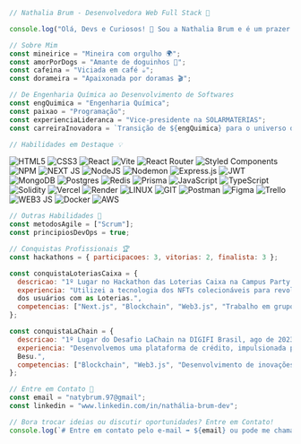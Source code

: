 ```javascript
// Nathalia Brum - Desenvolvedora Web Full Stack 🚀

console.log("Olá, Devs e Curiosos! 👋 Sou a Nathalia Brum e é um prazer tê-los por aqui!");

// Sobre Mim
const mineirice = "Mineira com orgulho 🌍";
const amorPorDogs = "Amante de doguinhos 🐾";
const cafeina = "Viciada em café ☕";
const dorameira = "Apaixonada por doramas 🎬";

// De Engenharia Química ao Desenvolvimento de Softwares
const engQuimica = "Engenharia Química";
const paixao = "Programação";
const experienciaLideranca = "Vice-presidente na SOLARMATERIAS";
const carreiraInovadora = `Transição de ${engQuimica} para o universo da ${paixao}`;

// Habilidades em Destaque 💡
```
![HTML5](https://img.shields.io/badge/html5-%23E34F26.svg?style=flat&logo=html5&logoColor=white) ![CSS3](https://img.shields.io/badge/css3-%231572B6.svg?style=flat&logo=css3&logoColor=white) ![React](https://img.shields.io/badge/react-%2320232a.svg?style=flat&logo=react&logoColor=%2361DAFB) ![Vite](https://img.shields.io/badge/vite-%23646CFF.svg?style=flat&logo=vite&logoColor=white) ![React Router](https://img.shields.io/badge/React_Router-CA4245?style=flat&logo=react-router&logoColor=white) ![Styled Components](https://img.shields.io/badge/styled--components-DB7093?style=flat&logo=styled-components&logoColor=white) ![NPM](https://img.shields.io/badge/npm-CB3837?style=flat&logo=npm&logoColor=white) ![NEXT JS](https://img.shields.io/badge/next%20js-000000?style=flat&logo=nextdotjs&logoColor=white)
![NodeJS](https://img.shields.io/badge/node.js-6DA55F?style=flat&logo=node.js&logoColor=white) ![Nodemon](https://img.shields.io/badge/NODEMON-%23323330.svg?style=flat&logo=nodemon&logoColor=%BBDEAD) ![Express.js](https://img.shields.io/badge/express.js-%23404d59.svg?style=flat&logo=express&logoColor=%2361DAFB) ![JWT](https://img.shields.io/badge/JWT-black?style=flat&logo=JSON%20web%20tokens)
![MongoDB](https://img.shields.io/badge/MongoDB-%234ea94b.svg?style=flat&logo=mongodb&logoColor=white) ![Postgres](https://img.shields.io/badge/postgres-%23316192.svg?style=flat&logo=postgresql&logoColor=white) ![Redis](https://img.shields.io/badge/redis-%23DD0031.svg?style=flat&logo=redis&logoColor=white) ![Prisma](https://img.shields.io/badge/Prisma-3982CE?style=flat&logo=Prisma&logoColor=white)
![JavaScript](https://img.shields.io/badge/javascript-%23323330.svg?style=flat&logo=javascript&logoColor=%23F7DF1E) ![TypeScript](https://img.shields.io/badge/typescript-%23007ACC.svg?style=flat&logo=typescript&logoColor=white) ![Solidity](https://img.shields.io/badge/Solidity-e6e6e6?flat&logo=solidity&logoColor=black) ![Vercel](https://img.shields.io/badge/vercel-%23000000.svg?style=flat&logo=vercel&logoColor=white) ![Render](https://img.shields.io/badge/Render-%46E3B7.svg?style=flat&logo=render&logoColor=white) ![LINUX](https://img.shields.io/badge/Linux-FCC624?style=flat&logo=linux&logoColor=black) ![GIT](https://img.shields.io/badge/Git-fc6d26?style=flat&logo=git&logoColor=white) ![Postman](https://img.shields.io/badge/Postman-FF6C37?style=flat&logo=postman&logoColor=white) ![Figma](https://img.shields.io/badge/figma-%23F24E1E.svg?style=flat&logo=figma&logoColor=white) ![Trello](https://img.shields.io/badge/Trello-%23026AA7.svg?style=flat&logo=Trello&logoColor=white) ![WEB3 JS](https://img.shields.io/badge/web3%20js-F16822?style=flat&logo=web3.js&logoColor=white) ![Docker](https://img.shields.io/badge/Docker-2CA5E0?style=flat&logo=docker&logoColor=white) ![AWS](https://img.shields.io/badge/Amazon_AWS-FF9900?style=flat&logo=amazonaws&logoColor=white)
```javascript
// Outras Habilidades 🚀
const metodosAgile = ["Scrum"];
const principiosDevOps = true;

// Conquistas Profissionais 🏆
const hackathons = { participacoes: 3, vitorias: 2, finalista: 3 };

const conquistaLoteriasCaixa = {
  descricao: "1º Lugar no Hackathon das Loterias Caixa na Campus Party Brasil jul de 2023",
  experiencia: "Utilizei a tecnologia dos NFTs colecionáveis para revolucionar a experiência
  dos usuários com as Loterias.",
  competencias: ["Next.js", "Blockchain", "Web3.js", "Trabalho em grupo"],
};

const conquistaLaChain = {
  descricao: "1º Lugar do Desafio LaChain na DIGIFI Brasil, ago de 2023 - set de 2023",
  experiencia: "Desenvolvemos uma plataforma de crédito, impulsionada pela tecnologia Hyperledger
  Besu.",
  competencias: ["Blockchain", "Web3.js", "Desenvolvimento de inovações","Raciocínio lógico"],
};

// Entre em Contato 📧
const email = "natybrum.97@gmail";
const linkedin = "www.linkedin.com/in/nathália-brum-dev";

// Bora trocar ideias ou discutir oportunidades? Entre em Contato!
console.log(`# Entre em contato pelo e-mail ➡️ ${email} ou pode me chamar no linkedIn ➡️ ${linkedin}`);
```
